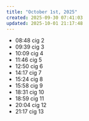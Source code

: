 ```yaml
---
title: "October 1st, 2025"
created: 2025-09-30 07:41:03
updated: 2025-10-01 21:17:48
---
```

  * 08:48 cig 2
  * 09:39 cig 3
  * 10:09 cig 4
  * 11:46 cig 5
  * 12:50 cig 6
  * 14:17 cig 7
  * 15:24 cig 8
  * 15:58 cig 9
  * 18:31 cig 10
  * 18:59 cig 11
  * 20:04 cig 12
  * 21:17 cig 13
